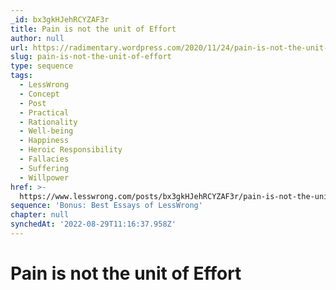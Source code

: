 ```yaml
---
_id: bx3gkHJehRCYZAF3r
title: Pain is not the unit of Effort
author: null
url: https://radimentary.wordpress.com/2020/11/24/pain-is-not-the-unit-of-effort/
slug: pain-is-not-the-unit-of-effort
type: sequence
tags:
  - LessWrong
  - Concept
  - Post
  - Practical
  - Rationality
  - Well-being
  - Happiness
  - Heroic Responsibility
  - Fallacies
  - Suffering
  - Willpower
href: >-
  https://www.lesswrong.com/posts/bx3gkHJehRCYZAF3r/pain-is-not-the-unit-of-effort
sequence: 'Bonus: Best Essays of LessWrong'
chapter: null
synchedAt: '2022-08-29T11:16:37.958Z'
---
```

# Pain is not the unit of Effort

